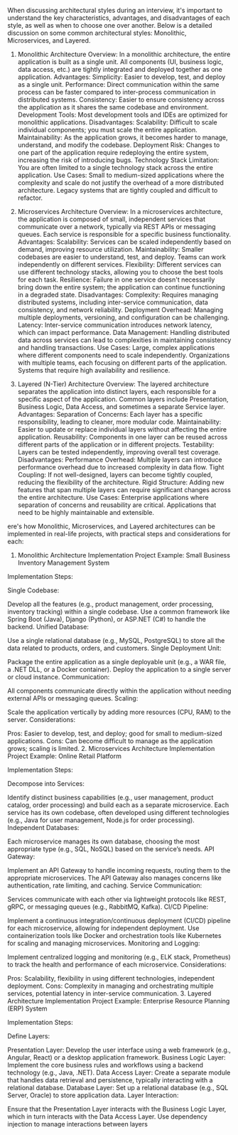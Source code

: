 When discussing architectural styles during an interview, it's important to understand the key characteristics, advantages, and disadvantages of each style, as well as when to choose one over another. Below is a detailed discussion on some common architectural styles: Monolithic, Microservices, and Layered.

1. Monolithic Architecture
Overview:
In a monolithic architecture, the entire application is built as a single unit. All components (UI, business logic, data access, etc.) are tightly integrated and deployed together as one application.
Advantages:
Simplicity: Easier to develop, test, and deploy as a single unit.
Performance: Direct communication within the same process can be faster compared to inter-process communication in distributed systems.
Consistency: Easier to ensure consistency across the application as it shares the same codebase and environment.
Development Tools: Most development tools and IDEs are optimized for monolithic applications.
Disadvantages:
Scalability: Difficult to scale individual components; you must scale the entire application.
Maintainability: As the application grows, it becomes harder to manage, understand, and modify the codebase.
Deployment Risk: Changes to one part of the application require redeploying the entire system, increasing the risk of introducing bugs.
Technology Stack Limitation: You are often limited to a single technology stack across the entire application.
Use Cases:
Small to medium-sized applications where the complexity and scale do not justify the overhead of a more distributed architecture.
Legacy systems that are tightly coupled and difficult to refactor.

2. Microservices Architecture
Overview:
In a microservices architecture, the application is composed of small, independent services that communicate over a network, typically via REST APIs or messaging queues. Each service is responsible for a specific business functionality.
Advantages:
Scalability: Services can be scaled independently based on demand, improving resource utilization.
Maintainability: Smaller codebases are easier to understand, test, and deploy. Teams can work independently on different services.
Flexibility: Different services can use different technology stacks, allowing you to choose the best tools for each task.
Resilience: Failure in one service doesn't necessarily bring down the entire system; the application can continue functioning in a degraded state.
Disadvantages:
Complexity: Requires managing distributed systems, including inter-service communication, data consistency, and network reliability.
Deployment Overhead: Managing multiple deployments, versioning, and configuration can be challenging.
Latency: Inter-service communication introduces network latency, which can impact performance.
Data Management: Handling distributed data across services can lead to complexities in maintaining consistency and handling transactions.
Use Cases:
Large, complex applications where different components need to scale independently.
Organizations with multiple teams, each focusing on different parts of the application.
Systems that require high availability and resilience.

3. Layered (N-Tier) Architecture
Overview:
The layered architecture separates the application into distinct layers, each responsible for a specific aspect of the application. Common layers include Presentation, Business Logic, Data Access, and sometimes a separate Service layer.
Advantages:
Separation of Concerns: Each layer has a specific responsibility, leading to cleaner, more modular code.
Maintainability: Easier to update or replace individual layers without affecting the entire application.
Reusability: Components in one layer can be reused across different parts of the application or in different projects.
Testability: Layers can be tested independently, improving overall test coverage.
Disadvantages:
Performance Overhead: Multiple layers can introduce performance overhead due to increased complexity in data flow.
Tight Coupling: If not well-designed, layers can become tightly coupled, reducing the flexibility of the architecture.
Rigid Structure: Adding new features that span multiple layers can require significant changes across the entire architecture.
Use Cases:
Enterprise applications where separation of concerns and reusability are critical.
Applications that need to be highly maintainable and extensible.

ere's how Monolithic, Microservices, and Layered architectures can be implemented in real-life projects, with practical steps and considerations for each:

1. Monolithic Architecture Implementation
Project Example: Small Business Inventory Management System

Implementation Steps:

Single Codebase:

Develop all the features (e.g., product management, order processing, inventory tracking) within a single codebase.
Use a common framework like Spring Boot (Java), Django (Python), or ASP.NET (C#) to handle the backend.
Unified Database:

Use a single relational database (e.g., MySQL, PostgreSQL) to store all the data related to products, orders, and customers.
Single Deployment Unit:

Package the entire application as a single deployable unit (e.g., a WAR file, a .NET DLL, or a Docker container).
Deploy the application to a single server or cloud instance.
Communication:

All components communicate directly within the application without needing external APIs or messaging queues.
Scaling:

Scale the application vertically by adding more resources (CPU, RAM) to the server.
Considerations:

Pros: Easier to develop, test, and deploy; good for small to medium-sized applications.
Cons: Can become difficult to manage as the application grows; scaling is limited.
2. Microservices Architecture Implementation
Project Example: Online Retail Platform

Implementation Steps:

Decompose into Services:

Identify distinct business capabilities (e.g., user management, product catalog, order processing) and build each as a separate microservice.
Each service has its own codebase, often developed using different technologies (e.g., Java for user management, Node.js for order processing).
Independent Databases:

Each microservice manages its own database, choosing the most appropriate type (e.g., SQL, NoSQL) based on the service’s needs.
API Gateway:

Implement an API Gateway to handle incoming requests, routing them to the appropriate microservices.
The API Gateway also manages concerns like authentication, rate limiting, and caching.
Service Communication:

Services communicate with each other via lightweight protocols like REST, gRPC, or messaging queues (e.g., RabbitMQ, Kafka).
CI/CD Pipeline:

Implement a continuous integration/continuous deployment (CI/CD) pipeline for each microservice, allowing for independent deployment.
Use containerization tools like Docker and orchestration tools like Kubernetes for scaling and managing microservices.
Monitoring and Logging:

Implement centralized logging and monitoring (e.g., ELK stack, Prometheus) to track the health and performance of each microservice.
Considerations:

Pros: Scalability, flexibility in using different technologies, independent deployment.
Cons: Complexity in managing and orchestrating multiple services, potential latency in inter-service communication.
3. Layered Architecture Implementation
Project Example: Enterprise Resource Planning (ERP) System

Implementation Steps:

Define Layers:

Presentation Layer: Develop the user interface using a web framework (e.g., Angular, React) or a desktop application framework.
Business Logic Layer: Implement the core business rules and workflows using a backend technology (e.g., Java, .NET).
Data Access Layer: Create a separate module that handles data retrieval and persistence, typically interacting with a relational database.
Database Layer: Set up a relational database (e.g., SQL Server, Oracle) to store application data.
Layer Interaction:

Ensure that the Presentation Layer interacts with the Business Logic Layer, which in turn interacts with the Data Access Layer.
Use dependency injection to manage interactions between layers
